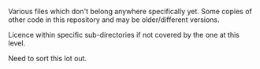 Various files which don't belong anywhere specifically yet. Some copies of other code in this repository and may be older/different versions.

Licence within specific sub-directories if not covered by the one at
this level.

Need to sort this lot out.
